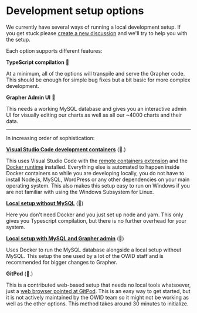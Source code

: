 # Development setup options

We currently have several ways of running a local development setup. If you get stuck please [create a new discussion](https://github.com/owid/owid-grapher/discussions) and we'll try to help you with the setup.

Each option supports different features:

**TypeScript compilation** 🔨

At a minimum, all of the options will transpile and serve the Grapher code. This should be enough for simple bug fixes but a bit basic for more complex development.

**Grapher Admin UI** 🚜

This needs a working MySQL database and gives you an interactive admin UI for visually editing our charts as well as all our ~4000 charts and their data.

---

In increasing order of sophistication:

**[Visual Studio Code development containers](devcontainer-setup.md)** (🚜.)

This uses Visual Studio Code with the [remote containers extension](https://code.visualstudio.com/docs/remote/containers) and the [Docker runtime](https://www.docker.com/getting-started) installed. Everything else is automated to happen inside Docker containers so while you are developing locally, you do not have to install Node.js, MySQL, WordPress or any other dependencies on your main operating system. This also makes this setup easy to run on Windows if you are not familiar with using the Windows Subsystem for Linux.

**[Local setup without MySQL](local-typescript-setup.md)** (🔨)

Here you don't need Docker and you just set up node and yarn. This only gives you Typescript compilation, but there is no further overhead for your system.

**[Local setup with MySQL and Grapher admin](docker-compose-mysql.md)** (🚜)

Uses Docker to run the MySQL database alongside a local setup without MySQL. This setup the one used by a lot of the OWID staff and is recommended for bigger changes to Grapher.

**GitPod** (🚜.)

This is a contributed web-based setup that needs no local tools whatsoever, just a [web browser pointed at GitPod](https://gitpod.io/#https://github.com/owid/owid-grapher). This is an easy way to get started, but it is not actively maintained by the OWID team so it might not be working as well as the other options. This method takes around 30 minutes to initialize.
